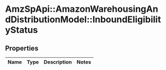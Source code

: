 # AmzSpApi::AmazonWarehousingAndDistributionModel::InboundEligibilityStatus

## Properties
Name | Type | Description | Notes
------------ | ------------- | ------------- | -------------


